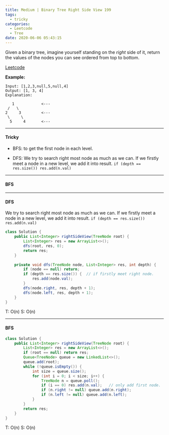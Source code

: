 ```yaml
---
title: Medium | Binary Tree Right Side View 199
tags:
  - tricky
categories:
  - Leetcode
  - Tree
date: 2020-06-06 05:43:15
---
```


Given a binary tree, imagine yourself standing on the *right* side of it, return the values of the nodes you can see ordered from top to bottom.

[Leetcode](https://leetcode.com/problems/binary-tree-right-side-view/)

<!--more-->

**Example:**

```
Input: [1,2,3,null,5,null,4]
Output: [1, 3, 4]
Explanation:

   1            <---
 /   \
2     3         <---
 \     \
  5     4       <---
```

---

#### Tricky 

* BFS: to get the first node in each level.

* DFS: We try to search right most node as much as we can. If we firstly meet a node in a new level, we add it into result. `if (depth == res.size()) res.add(n.val)`

---

#### BFS



---

#### DFS

We try to search right most node as much as we can. If we firstly meet a node in a new level, we add it into result. `if (depth == res.size()) res.add(n.val)`

```java
class Solution {
    public List<Integer> rightSideView(TreeNode root) {
        List<Integer> res = new ArrayList<>();
        dfs(root, res, 0);
        return res;
    }
    
    private void dfs(TreeNode node, List<Integer> res, int depth) {
        if (node == null) return;
        if (depth == res.size()) {  // if firstly meet right node.
            res.add(node.val);
        }
        dfs(node.right, res, depth + 1);
        dfs(node.left, res, depth + 1);
    }
}
```

T: O(n)		S: O(n)

---

#### BFS

```java
class Solution {
    public List<Integer> rightSideView(TreeNode root) {
        List<Integer> res = new ArrayList<>();
        if (root == null) return res;
        Queue<TreeNode> queue = new LinkedList<>();
        queue.add(root);
        while (!queue.isEmpty()) {
            int size = queue.size();
            for (int i = 0; i < size; i++) {
                TreeNode n = queue.poll();
                if (i == 0) res.add(n.val);   // only add first node.
                if (n.right != null) queue.add(n.right);
                if (n.left != null) queue.add(n.left);
            }
        }
        return res;
    }
}
```

T: O(n)		S: O(n)

